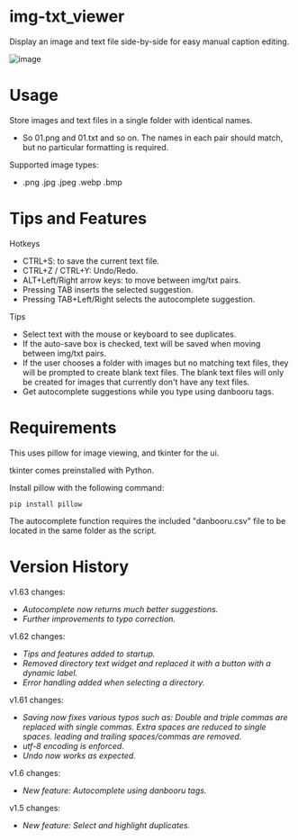 # img-txt_viewer
Display an image and text file side-by-side for easy manual caption editing.

![image](https://user-images.githubusercontent.com/70049990/220445796-ea8c9b05-3a89-46cb-81f9-e291589d6c07.png)

# Usage

Store images and text files in a single folder with identical names.
- So 01.png and 01.txt and so on. The names in each pair should match, but no particular formatting is required.

Supported image types:
- .png .jpg .jpeg .webp .bmp

# Tips and Features

Hotkeys
- CTRL+S: to save the current text file.
- CTRL+Z / CTRL+Y: Undo/Redo.
- ALT+Left/Right arrow keys: to move between img/txt pairs.
- Pressing TAB inserts the selected suggestion.
- Pressing TAB+Left/Right selects the autocomplete suggestion.

Tips
- Select text with the mouse or keyboard to see duplicates.
- If the auto-save box is checked, text will be saved when moving between img/txt pairs.
- If the user chooses a folder with images but no matching text files, they will be prompted to create blank text files. The blank text files will only be created for images that currently don't have any text files.
- Get autocomplete suggestions while you type using danbooru tags.


# Requirements

This uses pillow for image viewing, and tkinter for the ui.

tkinter comes preinstalled with Python.

Install pillow with the following command:
```
pip install pillow
```

The autocomplete function requires the included "danbooru.csv" file to be located in the same folder as the script.

# Version History

v1.63 changes:

- *Autocomplete now returns much better suggestions.*
- *Further improvements to typo correction.*

v1.62 changes:

- *Tips and features added to startup.*
- *Removed directory text widget and replaced it with a button with a dynamic label.*
- *Error handling added when selecting a directory.*
  
v1.61 changes:

- *Saving now fixes various typos such as: Double and triple commas are replaced with single commas. Extra spaces are reduced to single spaces. leading and trailing spaces/commas are removed.*
- *utf-8 encoding is enforced.*
- *Undo now works as expected.*

v1.6 changes:

- *New feature: Autocomplete using danbooru tags.* 

v1.5 changes:

- *New feature: Select and highlight duplicates.*

